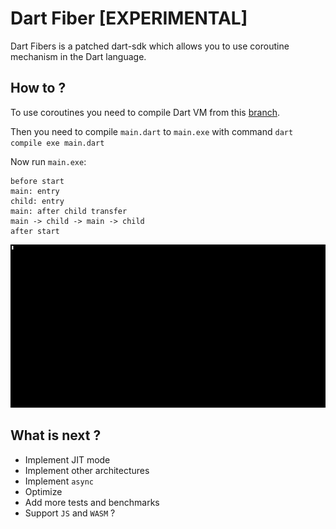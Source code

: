 # Dart Fiber [EXPERIMENTAL]

Dart Fibers is a patched dart-sdk which allows you to use coroutine mechanism in the Dart language. 

## How to ?

To use coroutines you need to compile Dart VM from this [branch](https://github.com/antonbashir/dart/pull/3).

Then you need to compile `main.dart` to `main.exe` with command `dart compile exe main.dart` 

Now run `main.exe`:

```
before start
main: entry
child: entry
main: after child transfer
main -> child -> main -> child
after start
```

![](download.gif)

## What is next ?

* Implement JIT mode
* Implement other architectures
* Implement `async`
* Optimize
* Add more tests and benchmarks
* Support `JS` and `WASM` ?